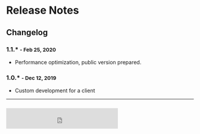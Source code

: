 # Release Notes 
## Changelog

### 1.1.* <small>- Feb 25, 2020 </small>

* Performance optimization, public version prepared.

### 1.0.* <small>- Dec 12, 2019 </small>

* Custom development for a client


<hr>
<iframe src="https://nextedy.github.io/media/download/bnum.txt" height=55 style="padding-top:10px;border:0px solid white;"> </iframe>


